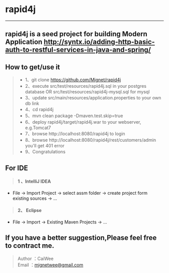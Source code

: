 # rapid4j

------

**rapid4j** is a seed project for building Modern Application
http://syntx.io/adding-http-basic-auth-to-restful-services-in-java-and-spring/
------

## How to get/use it
> * 1、git clone https://github.com/Mignet/rapid4j
> * 2、execute src/test/resources/rapid4j.sql in your postgres database OR src/test/resources/rapid4j-mysql.sql for mysql
> * 3、update src/main/resources/application.properties to your own db link
> * 4、cd rapid4j
> * 5、mvn clean package -Dmaven.test.skip=true
> * 6、deploy rapid4j/target/rapid4j.war to your webserver, e.g.Tomcat7
> * 7、browse http://localhost:8080/rapid4j to login
> * 8、browse http://localhost:8080/rapid4j/rest/customers/admin you'll get 401 error
> * 9、Congratulations

## For IDE
> #### 1 、IntelliJ IDEA
* File -> Import Project -> select assm folder -> create project form existing sources -> ...

> #### 2、 Eclipse
* File -> Import -> Existing Maven Projects -> ...

## If you have a better suggestion,Please feel free to contract me.
> Author ：CaiWee  
> Email  ：mignetwee@gmail.com  
